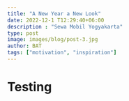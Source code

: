 ```yaml
---
title: "A New Year a New Look"
date: 2022-12-1 T12:29:40+06:00
description : "Sewa Mobil Yogyakarta"
type: post
image: images/blog/post-3.jpg
author: BAT
tags: ["motivation", "inspiration"]
---
```

# Testing
